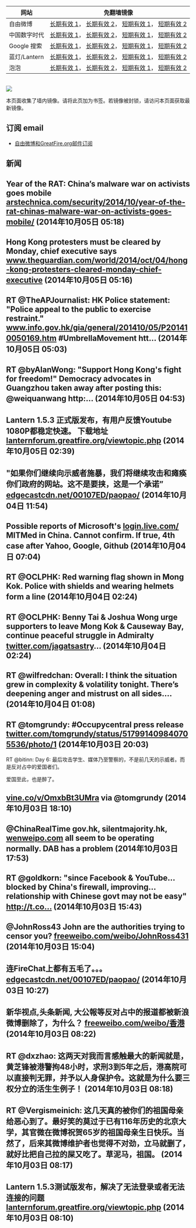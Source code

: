 <table>
    <thead>
        <tr>
            <th>网站</th>
            <th>免翻墙镜像</th>
        </tr>
    </thead>
    <tbody>    
        <tr>
            <td>自由微博</td>
            <td>            
                <a href="https://edgecastcdn.net/00107ED/freeweibo/" target="_BLANK">长期有效 1</a>，            
                <a href="https://objects.dreamhost.com/freeweibo/index.html" target="_BLANK">长期有效 2</a>，            
                <a href="https://fw3.azurewebsites.net" target="_BLANK">短期有效 1</a>，            
                <a href="https://d1stdkq55ggsv7.cloudfront.net" target="_BLANK">短期有效 2</a>
            </td>
        </tr>    
        <tr>
            <td>中国数字时代</td>
            <td>            
                <a href="https://edgecastcdn.net/00107ED/cdt/" target="_BLANK">长期有效 1</a>，            
                <a href="https://objects.dreamhost.com/cdt/index.html" target="_BLANK">长期有效 2</a>，            
                <a href="https://1ff2d.azurewebsites.net" target="_BLANK">短期有效 1</a>，            
                <a href="https://d29jekp4emy41a.cloudfront.net" target="_BLANK">短期有效 2</a>
            </td>
        </tr>    
        <tr>
            <td>Google 搜索</td>
            <td>            
                <a href="https://edgecastcdn.net/00107ED/g/" target="_BLANK">长期有效 1</a>，            
                <a href="https://objects.dreamhost.com/goo/index.html" target="_BLANK">长期有效 2</a>，            
                <a href="https://865ba.azurewebsites.net" target="_BLANK">短期有效 1</a>，            
                <a href="https://d3vv89cvqbrqlq.cloudfront.net" target="_BLANK">短期有效 2</a>
            </td>
        </tr>    
        <tr>
            <td>蓝灯/Lantern</td>
            <td>            
                <a href="https://edgecastcdn.net/00107ED/lantern/" target="_BLANK">长期有效 1</a>，            
                <a href="https://objects.dreamhost.com/lantern/index.html" target="_BLANK">长期有效 2</a>，            
                <a href="https://c7511.azurewebsites.net" target="_BLANK">短期有效 1</a>，            
                <a href="https://dx1djqjpnvurw.cloudfront.net" target="_BLANK">短期有效 2</a>
            </td>
        </tr>    
        <tr>
            <td>泡泡</td>
            <td>            
                <a href="https://edgecastcdn.net/00107ED/paopao/" target="_BLANK">长期有效 1</a>，            
                <a href="https://objects.dreamhost.com/paopao/index.html" target="_BLANK">长期有效 2</a>，            
                <a href="https://paopao2.azurewebsites.net" target="_BLANK">短期有效 1</a>，            
                <a href="https://d19ysv8o6fv16v.cloudfront.net" target="_BLANK">短期有效 2</a>
            </td>
        </tr>
    </tbody>
</table>
<br/>
<img src="https://raw.githubusercontent.com/greatfire/z/master/logos.gif" />

本页面收集了墙内镜像。请将此页加为书签。若镜像被封锁，请访问本页面获取最新镜像。

## 订阅 email
* <a href="https://b.us7.list-manage.com/subscribe?u=854fca58782082e0cbdf204a0&id=c78949b93c">自由微博和GreatFire.org邮件订阅</a>
    
## 新闻
Year of the RAT: China’s malware war on activists goes mobile <a href="http://arstechnica.com/security/2014/10/year-of-the-rat-chinas-malware-war-on-activists-goes-mobile/" target="_BLANK">arstechnica.com/security/2014/10/year-of-the-rat-chinas-malware-war-on-activists-goes-mobile/</a> (2014年10月05日 05:18)
 ---
Hong Kong protesters must be cleared by Monday, chief executive says <a href="http://www.theguardian.com/world/2014/oct/04/hong-kong-protesters-cleared-monday-chief-executive" target="_BLANK">www.theguardian.com/world/2014/oct/04/hong-kong-protesters-cleared-monday-chief-executive</a> (2014年10月05日 05:16)
 ---
RT @TheAPJournalist: HK Police statement: "Police appeal to the public to exercise restraint." <a href="http://www.info.gov.hk/gia/general/201410/05/P201410050169.htm" target="_BLANK">www.info.gov.hk/gia/general/201410/05/P201410050169.htm</a> #UmbrellaMovement htt… (2014年10月05日 05:03)
 ---
RT @byAlanWong: "Support Hong Kong's fight for freedom!" Democracy advocates in Guangzhou taken away after posting this: @weiquanwang http:… (2014年10月05日 04:53)
 ---
Lantern 1.5.3 正式版发布，有用户反馈Youtube 1080P都稳定快速。 下载地址 <a href="https://lanternforum.greatfire.org/viewtopic.php?f=1&t=182#p663" target="_BLANK">lanternforum.greatfire.org/viewtopic.php</a> (2014年10月05日 02:39)
 ---
"如果你们继续向示威者施暴，我们将继续攻击和瘫痪你们政府的网站。这不是要挟，这是一个承诺” <a href="https://edgecastcdn.net/00107ED/paopao/?u=/article/202" target="_BLANK">edgecastcdn.net/00107ED/paopao/</a> (2014年10月04日 11:54)
 ---
Possible reports of Microsoft's <a href="https://login.live.com/" target="_BLANK">login.live.com/</a> MITMed in China. Cannot confirm. If true, 4th case after Yahoo, Google, Github (2014年10月04日 07:04)
 ---
RT @OCLPHK: Red warning flag shown in Mong Kok. Police with shields and wearing helmets form a line (2014年10月04日 02:24)
 ---
RT @OCLPHK: Benny Tai &amp; Joshua Wong urge supporters to leave Mong Kok &amp; Causeway Bay, continue peaceful struggle in Admiralty <a href="https://twitter.com/jagatsastry" target="_BLANK">twitter.com/jagatsastry</a>… (2014年10月04日 02:24)
 ---
RT @wilfredchan: Overall: I think the situation grew in complexity &amp; volatility tonight. There’s deepening anger and mistrust on all sides.… (2014年10月04日 01:08)
 ---
RT @tomgrundy: #Occupycentral press release <a href="https://twitter.com/tomgrundy/status/517991409840705536/photo/1" target="_BLANK">twitter.com/tomgrundy/status/517991409840705536/photo/1</a> (2014年10月03日 20:03)
 ---
RT @bitinn: Day 6: 最后攻击学生、媒体乃至警察的，不是前几天的示威者。而是反对占中的爱国者们。

爱国至此，也是醉了。

<a href="https://vine.co/v/OmxbBt3UMra" target="_BLANK">vine.co/v/OmxbBt3UMra</a> via @tomgrundy (2014年10月03日 18:10)
 ---
@ChinaRealTime gov.hk, silentmajority.hk, <a href="http://wenweipo.com" target="_BLANK">wenweipo.com</a> all seem to be operating normally. DAB has a problem (2014年10月03日 17:53)
 ---
RT @goldkorn: "since Facebook &amp; YouTube…blocked by China's firewall, improving… relationship with Chinese govt may not be easy" http://t.co… (2014年10月03日 15:43)
 ---
@JohnRoss43 John are the authorities trying to censor you? <a href="https://freeweibo.com/weibo/JohnRoss431?censored" target="_BLANK">freeweibo.com/weibo/JohnRoss431</a> (2014年10月03日 15:04)
 ---
连FireChat上都有五毛了。。。 <a href="https://edgecastcdn.net/00107ED/paopao/?u=/article/198" target="_BLANK">edgecastcdn.net/00107ED/paopao/</a> (2014年10月03日 10:27)
 ---
新华视点,头条新闻, 大公報等反对占中的报道都被新浪微博删除了，为什么？ <a href="https://freeweibo.com/weibo/%E9%A6%99%E6%B8%AF?censored" target="_BLANK">freeweibo.com/weibo/香港</a> (2014年10月03日 08:22)
 ---
RT @dxzhao: 这两天对我而言感触最大的新闻就是，黄芝锋被港警拘48小时，求刑3到5年之后，港高院可以直接判无罪，并予以人身保护令。这就是为什么要三权分立的活生生例子！ (2014年10月03日 08:18)
 ---
RT @Vergismeinich: 这几天真的被你们的祖国母亲给恶心到了。最好笑的莫过于已有116年历史的北京大学，其官微在微博祝贺65岁的祖国母亲生日快乐。当然了，后来其微博维护者也觉得不对劲，立马就删了，就好比把自己拉的屎又吃了。草泥马，祖国。 (2014年10月03日 08:17)
 ---
Lantern 1.5.3测试版发布，解决了无法登录或者无法连接的问题 <a href="https://lanternforum.greatfire.org/viewtopic.php?f=1&t=182" target="_BLANK">lanternforum.greatfire.org/viewtopic.php</a> (2014年10月03日 08:10)
 ---
